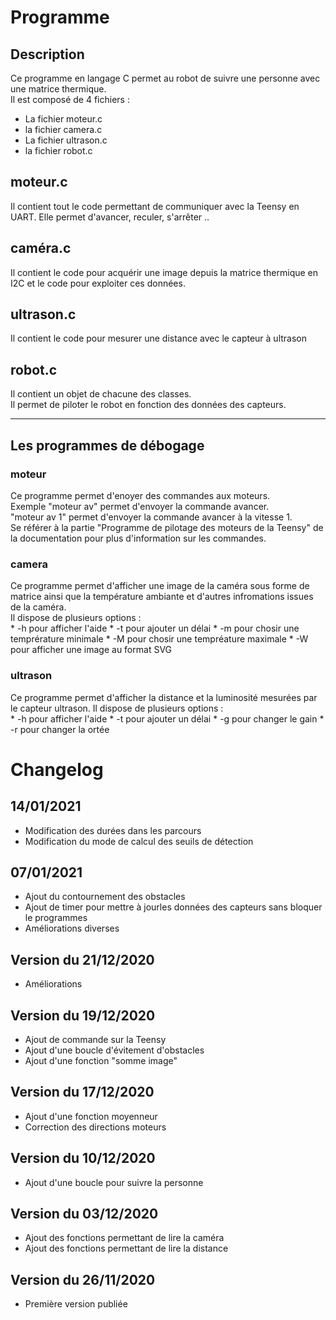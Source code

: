 # Programme
## Description
Ce programme en langage C permet au robot de suivre une personne avec une matrice thermique.  
Il est composé de 4 fichiers : 
  * La fichier moteur.c
  * la fichier camera.c
  * La fichier ultrason.c
  * la fichier robot.c
  
 ## moteur.c
 Il contient tout le code permettant de communiquer avec la Teensy en UART. Elle permet d'avancer, reculer, s'arrêter ..
 
 ##  caméra.c
 Il contient le code pour acquérir une image depuis la matrice thermique en I2C et le code pour exploiter ces données.
 
 ##  ultrason.c
  Il contient le code pour mesurer une distance avec le capteur à ultrason
  
  ## robot.c
  Il contient un objet de chacune des classes.  
  Il permet de piloter le robot en fonction des données des capteurs.
  
  ***
  
  
  
  ## Les programmes de débogage
  
  ### moteur
  Ce programme permet d'enoyer des commandes aux moteurs.    
  Exemple "moteur av" permet d'envoyer la commande avancer.  
          "moteur av 1" permet d'envoyer la commande avancer à la vitesse 1.  
  Se référer à la partie "Programme de pilotage des moteurs de la Teensy" de la documentation pour plus d'information sur les commandes.
  
  ### camera
  Ce programme permet d'afficher une image de la caméra sous forme de matrice ainsi que la température ambiante et d'autres infromations issues de la caméra.    
  Il dispose de plusieurs options :  
    * -h pour afficher l'aide
    * -t pour ajouter un délai
    * -m pour chosir une temprérature minimale
    * -M pour chosir une tempréature maximale
    * -W pour afficher une image au format SVG
    
  ### ultrason
  Ce programme permet d'afficher la distance et la luminosité mesurées par le capteur ultrason.
  Il dispose de plusieurs options :  
    * -h pour afficher l'aide
    * -t pour ajouter un délai
    * -g pour changer le gain
    * -r pour changer la ortée
  
  
  # Changelog
## 14/01/2021
  * Modification des durées dans les parcours
  * Modification du mode de calcul des seuils de détection
  
## 07/01/2021
  * Ajout du contournement des obstacles
  * Ajout de timer pour mettre à jourles données des capteurs sans bloquer le programmes
  * Améliorations diverses

## Version du 21/12/2020
  * Améliorations

## Version du 19/12/2020
  * Ajout de commande sur la Teensy
  * Ajout d'une boucle d'évitement d'obstacles
  * Ajout d'une fonction "somme image"
  

## Version du 17/12/2020
  * Ajout d'une fonction moyenneur
  * Correction des directions moteurs
  
## Version du 10/12/2020
 * Ajout d'une boucle pour suivre la personne
  
## Version du 03/12/2020
 * Ajout des fonctions permettant de lire la caméra
 * Ajout des fonctions permettant de lire la distance
 
## Version du 26/11/2020
 * Première version publiée
 
 
 
  

